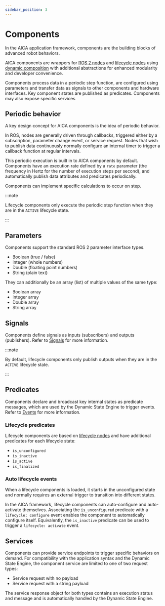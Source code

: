 ```yaml
---
sidebar_position: 3
---
```


# Components

In the AICA application framework, components are the building blocks of advanced robot behaviors.

AICA components are wrappers for [ROS 2 nodes](../03-ros-concepts/01-nodes.md)
and [lifecycle nodes](../03-ros-concepts/02-lifecycle.md)
using [dynamic composition](../03-ros-concepts/03-composition.md) with additional abstractions for enhanced modularity
and developer convenience.

Components process data in a periodic step function, are configured using parameters and transfer data as signals to
other components and hardware interfaces. Key component states are published as predicates. Components may also expose
specific services.

## Periodic behavior

A key design concept for AICA components is the idea of periodic behavior.

In ROS, nodes are generally driven through callbacks, triggered either by a subscription, parameter change event,
or service request. Nodes that wish to publish data continuously normally configure an internal timer to trigger a
callback function at regular intervals.

This periodic execution is built in to AICA components by default. Components have an execution rate defined by
a `rate` parameter (the frequency in Hertz for the number of execution steps per second), and automatically publish data
attributes and predicates periodically.

Components can implement specific calculations to occur on step.

:::note

Lifecycle components only execute the periodic step function when they are in the `ACTIVE` lifecycle state.

:::

## Parameters

Components support the standard ROS 2 parameter interface types.

- Boolean (true / false)
- Integer (whole numbers)
- Double (floating point numbers)
- String (plain text)

They can additionally be an array (list) of multiple values of the same type:

- Boolean array
- Integer array
- Double array
- String array

<!-- TODO: not sure if this goes too deep for the concepts section
Internally, components define parameters as real data objects which are bound to the corresponding ROS 2 parameter message type.
This allows components to also define parameters as mathematical vectors, matrices and the spatial state types defined in
the [`state_representation` library](https://aica-technology.github.io/control-libraries/versions/main/md__github_workspace_source_state_representation__r_e_a_d_m_e.html).
-->

## Signals

Components define signals as inputs (subscribers) and outputs (publishers). Refer to [Signals](./01-signals.md) for more
information.

:::note

By default, lifecycle components only publish outputs when they are in the `ACTIVE` lifecycle state.

:::

## Predicates

Components declare and broadcast key internal states as predicate messages, which are used by the Dynamic State Engine
to trigger events. Refer to [Events](./02-events.md) for more information.

### Lifecycle predicates

Lifecycle components are based on [lifecycle nodes](../03-ros-concepts/02-lifecycle.md) and have additional predicates
for each lifecycle state:

- `is_unconfigured`
- `is_inactive`
- `is_active`
- `is_finalized`

### Auto lifecycle events

When a lifecycle components is loaded, it starts in the unconfigured state and normally requires an external trigger to
transition into different states.

In the AICA framework, lifecycle components can auto-configure and auto-activate themselves. Associating
the `is_unconfigured` predicate with a `lifecycle: configure` event enables the component to automatically configure
itself. Equivalently, the `is_inactive` predicate can be used to trigger a `lifecycle: activate` event.

## Services

Components can provide service endpoints to trigger specific behaviors on demand. For compatibility with the application
syntax and the Dynamic State Engine, the component service are limited to one of two request types:

- Service request with no payload
- Service request with a string payload

The service response object for both types contains an execution status and message and is automatically handled by the
Dynamic State Engine.